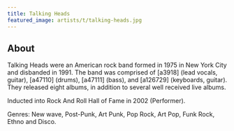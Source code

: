 ```yaml
---
title: Talking Heads
featured_image: artists/t/talking-heads.jpg
---
```

## About

Talking Heads were an American rock band formed in 1975 in New York City and disbanded in 1991. The band was comprised of [a3918] (lead vocals, guitar), [a47110] (drums), [a47111] (bass), and [a126729] (keyboards, guitar). They released eight albums, in addition to several well received live albums.

Inducted into Rock And Roll Hall of Fame in 2002 (Performer).

Genres: New wave, Post-Punk, Art Punk, Pop Rock, Art Pop, Funk Rock, Ethno  and Disco.
